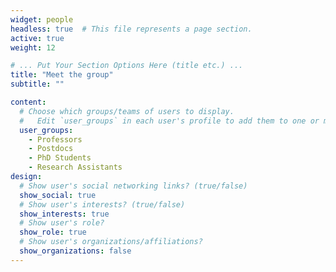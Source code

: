 ```yaml
---
widget: people
headless: true  # This file represents a page section.
active: true
weight: 12

# ... Put Your Section Options Here (title etc.) ...
title: "Meet the group"
subtitle: ""

content:
  # Choose which groups/teams of users to display.
  #   Edit `user_groups` in each user's profile to add them to one or more of these groups.
  user_groups:
    - Professors
    - Postdocs
    - PhD Students
    - Research Assistants
design:
  # Show user's social networking links? (true/false)
  show_social: true
  # Show user's interests? (true/false)
  show_interests: true
  # Show user's role?
  show_role: true
  # Show user's organizations/affiliations?
  show_organizations: false
---
```



